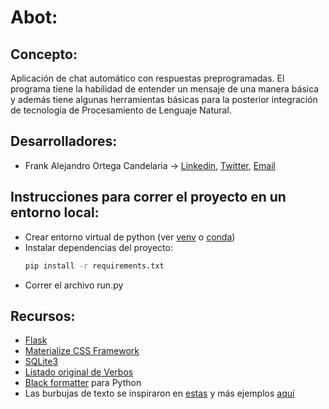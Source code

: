 # Abot:

## Concepto:

Aplicación de chat automático con respuestas preprogramadas. El programa tiene la habilidad de entender un mensaje de una manera básica y además tiene algunas herramientas básicas para la posterior integración de tecnología de Procesamiento de Lenguaje Natural.

## Desarrolladores:

- Frank Alejandro Ortega Candelaria -> [Linkedin](https://www.linkedin.com/in/frank-alejandro-ortega-candelaria-012244178/), [Twitter](https://twitter.com/home), [Email](mailto:frank.ortegaca@anahuac.mx)


## Instrucciones para correr el proyecto en un entorno local:

- Crear entorno virtual de python (ver [venv](https://docs.python.org/3/library/venv.html) o [conda](https://docs.conda.io/projects/conda/en/latest/user-guide/tasks/manage-environments.html))
- Instalar dependencias del proyecto:
  ```bash
  pip install -r requirements.txt
  ```
- Correr el archivo run.py

## Recursos:
- [Flask](https://flask.palletsprojects.com/en/2.1.x/)
- [Materialize CSS Framework](https://materializecss.com/)
- [SQLite3](https://www.sqlite.org/index.html)
- [Listado original de Verbos](https://raw.githubusercontent.com/asosab/esp_verbos/master/esp_verbos.json)
- [Black formatter](https://black.readthedocs.io/en/stable/) para Python
- Las burbujas de texto se inspiraron en [estas](https://codepen.io/kirstenallen/pen/MWwPYYm) y más ejemplos [aquí](https://freefrontend.com/css-speech-bubbles/)
